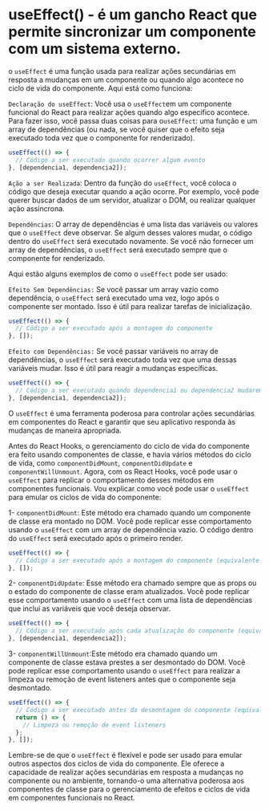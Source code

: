 # useEffect() - é um gancho React que permite sincronizar um componente com um sistema externo.

o `useEffect` é uma função usada para realizar ações secundárias em resposta a mudanças em um
componente ou quando algo acontece no ciclo de vida do componente. Aqui está como funciona:

`Declaração do useEffect`: Você usa o `useEffect`em um componente funcional do React para realizar
ações quando algo específico acontece. Para fazer isso, você passa duas coisas para o`useEffect`:
uma função e um array de dependências (ou nada, se você quiser que o efeito seja executado toda vez
que o componente for renderizado).

```js
useEffect(() => {
  // Código a ser executado quando ocorrer algum evento
}, [dependencia1, dependencia2]);
```

`Ação a ser Realizada`: Dentro da função do `useEffect`, você coloca o código que deseja executar
quando a ação ocorre. Por exemplo, você pode querer buscar dados de um servidor, atualizar o DOM, ou
realizar qualquer ação assíncrona.

`Dependências`: O array de dependências é uma lista das variáveis ou valores que o `useEffect` deve
observar. Se algum desses valores mudar, o código dentro do `useEffect` será executado novamente. Se
você não fornecer um array de dependências, o `useEffect` será executado sempre que o componente for
renderizado.

Aqui estão alguns exemplos de como o `useEffect` pode ser usado:

`Efeito Sem Dependências:` Se você passar um array vazio como dependência, o `useEffect` será
executado uma vez, logo após o componente ser montado. Isso é útil para realizar tarefas de
inicialização.

```js
useEffect(() => {
  // Código a ser executado após a montagem do componente
}, []);
```

`Efeito com Dependências:` Se você passar variáveis no array de dependências, o `useEffect` será
executado toda vez que uma dessas variáveis mudar. Isso é útil para reagir a mudanças específicas.

```js
useEffect(() => {
  // Código a ser executado quando dependencia1 ou dependencia2 mudarem
}, [dependencia1, dependencia2]);
```

O `useEffect` é uma ferramenta poderosa para controlar ações secundárias em componentes do React e
garantir que seu aplicativo responda às mudanças de maneira apropriada.

Antes do React Hooks, o gerenciamento do ciclo de vida do componente era feito usando componentes de
classe, e havia vários métodos do ciclo de vida, como `componentDidMount`, `componentDidUpdate` e
`componentWillUnmount`. Agora, com os React Hooks, você pode usar o `useEffect` para replicar o
comportamento desses métodos em componentes funcionais. Vou explicar como você pode usar o
`useEffect` para emular os ciclos de vida do componente:

1- `componentDidMount`: Este método era chamado quando um componente de classe era montado no DOM.
Você pode replicar esse comportamento usando o `useEffect` com um array de dependência vazio. O
código dentro do `useEffect` será executado após o primeiro render.

```js
useEffect(() => {
  // Código a ser executado após a montagem do componente (equivalente ao componentDidMount) -> executa 1x
}, []);
```

2- `componentDidUpdate`: Esse método era chamado sempre que as props ou o estado do componente de
classe eram atualizados. Você pode replicar esse comportamento usando o `useEffect` com uma lista de
dependências que inclui as variáveis que você deseja observar.

```js
useEffect(() => {
  // Código a ser executado após cada atualização do componente (equivalente ao componentDidUpdate)
}, [dependencia1, dependencia2]);
```

3- `componentWillUnmount`:Este método era chamado quando um componente de classe estava prestes a
ser desmontado do DOM. Você pode replicar esse comportamento usando o `useEffect` para realizar a
limpeza ou remoção de event listeners antes que o componente seja desmontado.

```js
useEffect(() => {
  // Código a ser executado antes da desmontagem do componente (equivalente ao componentWillUnmount)
  return () => {
    // Limpeza ou remoção de event listeners
  };
}, []);
```

Lembre-se de que o `useEffect` é flexível e pode ser usado para emular outros aspectos dos ciclos de
vida do componente. Ele oferece a capacidade de realizar ações secundárias em resposta a mudanças no
componente ou no ambiente, tornando-o uma alternativa poderosa aos componentes de classe para o
gerenciamento de efeitos e ciclos de vida em componentes funcionais no React.
